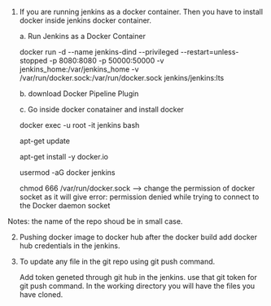 1. If you are running jenkins as a docker container. Then you have to install docker inside jenkins docker container.

   a. Run Jenkins as a Docker Container
      
      docker run -d --name jenkins-dind --privileged --restart=unless-stopped -p 8080:8080 -p 50000:50000 -v jenkins_home:/var/jenkins_home -v /var/run/docker.sock:/var/run/docker.sock jenkins/jenkins:lts
   
   
   b. download Docker Pipeline Plugin
   
   
   c. Go inside docker conatainer and install docker 
      
      docker exec -u root -it jenkins bash
      
      apt-get update
      
      apt-get install -y docker.io
      
      usermod -aG docker jenkins
      
      chmod 666 /var/run/docker.sock  --> change the permission of docker socket as it will give error: permission denied while trying to connect to the Docker daemon socket


Notes: the name of the repo shoud be in small case.


2. Pushing docker image to docker hub after the docker build add docker hub credentials in the jenkins. 


3. To update any file in the git repo using git push command.

   Add token geneted through git hub in the jenkins.
   use that git token for git push command.
   In the working directory you will have the files you have cloned. 
